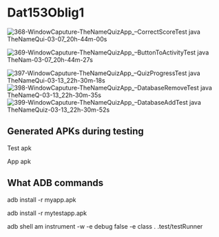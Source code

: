 # Dat153Oblig1

![368-WindowCaputure-TheNameQuizApp_–_CorrectScoreTest java_ TheNameQui-03-07_20h-44m-00s](https://user-images.githubusercontent.com/54099045/157106777-5c1eab69-6939-4b33-b68f-516666e556fd.png)

![369-WindowCaputure-TheNameQuizApp_–_ButtonToActivityTest java_ TheNam-03-07_20h-44m-27s](https://user-images.githubusercontent.com/54099045/157106810-56440de9-7022-47b5-a64b-37951a6cf546.png)

![397-WindowCaputure-TheNameQuizApp_–_QuizProgressTest java_ TheNameQui-03-13_22h-30m-18s](https://user-images.githubusercontent.com/54099045/158080025-298777ad-486d-44db-b7cb-87768b27494c.png)
![398-WindowCaputure-TheNameQuizApp_–_DatabaseRemoveTest java_ TheNameQ-03-13_22h-30m-35s](https://user-images.githubusercontent.com/54099045/158080027-46f47ce5-4ede-4212-8528-c833782bff39.png)
![399-WindowCaputure-TheNameQuizApp_–_DatabaseAddTest java_ TheNameQuiz-03-13_22h-30m-52s](https://user-images.githubusercontent.com/54099045/158080031-962d1236-58ca-4cd3-aec6-57ed08f5e9e6.png)


## Generated APKs during testing

Test apk

App apk


## What ADB commands

adb install -r myapp.apk

adb install -r mytestapp.apk

adb shell am instrument -w -e debug false -e class <packageName>.<className> <packageName>.test/testRunner
